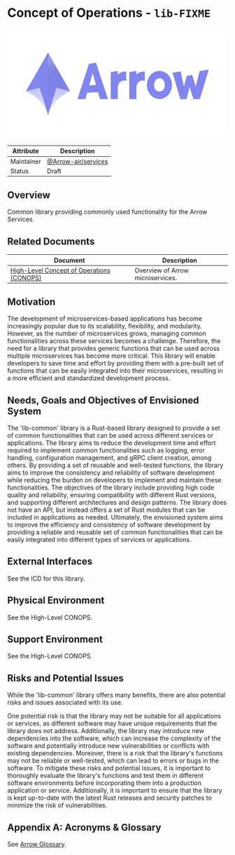 # Concept of Operations - `lib-FIXME`

<center>

<img src="https://github.com/Arrow-air/tf-github/raw/main/src/templates/doc-banner-services.png" style="height:250px" />

</center>

Attribute | Description
--- | ---
Maintainer | [@Arrow-air/services](https://github.com/orgs/Arrow-air/teams)
Status | Draft
  
## Overview

Common library providing commonly used functionality for the Arrow Services.

## Related Documents

Document | Description
--- | ---
[High-Level Concept of Operations (CONOPS)](https://github.com/Arrow-air/se-services/blob/develop/docs/conops.md) | Overview of Arrow microservices.

## Motivation

The development of microservices-based applications has become increasingly popular due to its scalability, flexibility, and modularity.
However, as the number of microservices grows, managing common functionalities across these services becomes a challenge.
Therefore, the need for a library that provides generic functions that can be used across multiple microservices has become more critical.
This library will enable developers to save time and effort by providing them with a pre-built set of functions that can be easily integrated into their microservices, resulting in a more efficient and standardized development process.

## Needs, Goals and Objectives of Envisioned System

The 'lib-common' library is a Rust-based library designed to provide a set of common functionalities that can be used across different services or applications.
The library aims to reduce the development time and effort required to implement common functionalities such as logging, error handling, configuration management, and gRPC client creation, among others.
By providing a set of reusable and well-tested functions, the library aims to improve the consistency and reliability of software development while reducing the burden on developers to implement and maintain these functionalities.
The objectives of the library include providing high code quality and reliability, ensuring compatibility with different Rust versions, and supporting different architectures and design patterns.
The library does not have an API, but instead offers a set of Rust modules that can be included in applications as needed.
Ultimately, the envisioned system aims to improve the efficiency and consistency of software development by providing a reliable and reusable set of common functionalities that can be easily integrated into different types of services or applications.

## External Interfaces
See the ICD for this library.

## Physical Environment

See the High-Level CONOPS.

## Support Environment

See the High-Level CONOPS.

## Risks and Potential Issues

While the 'lib-common' library offers many benefits, there are also potential risks and issues associated with its use.

One potential risk is that the library may not be suitable for all applications or services, as different software may have unique requirements that the library does not address.
Additionally, the library may introduce new dependencies into the software, which can increase the complexity of the software and potentially introduce new vulnerabilities or conflicts with existing dependencies.
Moreover, there is a risk that the library's functions may not be reliable or well-tested, which can lead to errors or bugs in the software.
To mitigate these risks and potential issues, it is important to thoroughly evaluate the library's functions and test them in different software environments before incorporating them into a production application or service. Additionally, it is important to ensure that the library is kept up-to-date with the latest Rust releases and security patches to minimize the risk of vulnerabilities.

## Appendix A: Acronyms & Glossary

See [Arrow Glossary](https://www.arrowair.com/docs/documentation/glossary).
